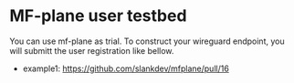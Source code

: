 # MF-plane user testbed

You can use mf-plane as trial.
To construct your wireguard endpoint,
you will submitt the user registration like bellow.

- example1: https://github.com/slankdev/mfplane/pull/16
